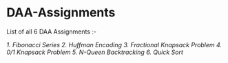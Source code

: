 # DAA-Assignments
List of all 6 DAA Assignments :-

*1. Fibonacci Series*
*2. Huffman Encoding*
*3. Fractional Knapsack Problem*
*4. 0/1 Knapsack Problem*
*5. N-Queen Backtracking*
*6. Quick Sort*
